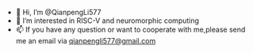 - 👋 Hi, I’m @QianpengLi577
- 👀 I’m interested in RISC-V and neuromorphic computing
- 📫 If you have any question or want to cooperate with me,please send me an email via qianpengli577@gmail.com 

<!---
QianpengLi577/QianpengLi577 is a ✨ special ✨ repository because its `README.md` (this file) appears on your GitHub profile.
You can click the Preview link to take a look at your changes.
--->
